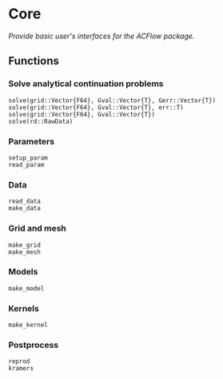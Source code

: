 # Core

*Provide basic user's interfaces for the ACFlow package.*

## Functions

### Solve analytical continuation problems

```@docs
solve(grid::Vector{F64}, Gval::Vector{T}, Gerr::Vector{T})
solve(grid::Vector{F64}, Gval::Vector{T}, err::T)
solve(grid::Vector{F64}, Gval::Vector{T})
solve(rd::RawData)
```

### Parameters

```@docs
setup_param
read_param
```

### Data

```@docs
read_data
make_data
```

### Grid and mesh

```@docs
make_grid
make_mesh
```

### Models

```@docs
make_model
```

### Kernels

```@docs
make_kernel
```

### Postprocess

```@docs
reprod
kramers
```
